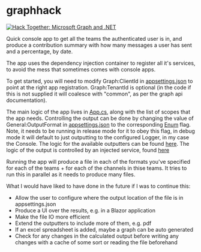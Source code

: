 # graphhack

[![Hack Together: Microsoft Graph and .NET](https://img.shields.io/badge/Microsoft%20-Hack--Together-orange?style=for-the-badge&logo=microsoft)](https://github.com/microsoft/hack-together)

Quick console app to get all the teams the authenticated user is in, and produce a contribution summary with how many messages a user has sent and a percentage, by date.

The app uses the dependency injection container to register all it's services, to avoid the mess that sometimes comes with console apps.

To get started, you will need to modify Graph:ClientId in [appsettings.json](/Graph.Console/appsettings.json) to point at the right app registration. Graph:TenantId is optional (in the code if this is not supplied it will coalesce with "common", as per the graph api documentation). 

The main logic of the app lives in [App.cs](/Graph.Console/App.cs), along with the list of scopes that the app needs.
Controlling the output can be done by changing the value of General:OutputFormat in [appsettings.json](/Graph.Console/appsettings.json) to the corresponding [Enum](/Graph.Console/Enums/OutputFormat.cs) flag. Note, it needs to be running in release mode for it to obey this flag, in debug mode it will default to just outputting to the configured Logger, in my case the Console. The logic for the available outputters can be found [here](/Graph.Console/Outputters). The logic of the output is controlled by an injected service, found [here](/Graph.Console/Services/OutputService.cs)

Running the app will produce a file in each of the formats you've specified for each of the teams + for each of the channels in thise teams. It tries to run this in parallel as it needs to produce many files.

What I would have liked to have done in the future if I was to continue this:
* Allow the user to configure where the output location of the file is in appsettings.json
* Produce a UI over the results, e.g. in a Blazor application
* Make the file IO more efficient
* Extend the outputters to include more of them, e.g. pdf
* If an excel spreadsheet is added, maybe a graph can be auto generated
* Check for any changes in the calculated output before writing any changes with a cache of some sort or reading the file beforehand
